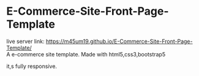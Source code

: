 # E-Commerce-Site-Front-Page-Template 
live server link: https://m45um19.github.io/E-Commerce-Site-Front-Page-Template/    
A e-commerce site template. Made with html5,css3,bootstrap5
 
it,s fully responsive.

